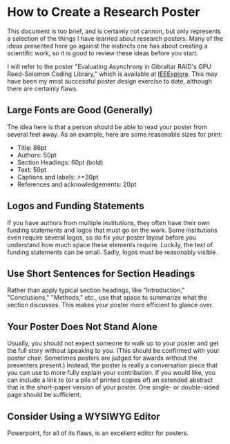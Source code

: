 # How to Create a Research Poster

This document is too brief, and is certainly not cannon, but only represents a selection of the things I have learned about research posters. Many of the ideas presented here go against the instincts one has about creating a scientific work, so it is good to review these ideas before you start.

I will refer to the poster "Evaluating Asynchrony in Gibraltar RAID's GPU Reed-Solomon Coding Library," which is available at [IEEExplore](http://ieeexplore.ieee.org/document/6496068). This may have been my most successful poster design exercise to date, although there are certainly flaws.

## Large Fonts are Good (Generally)
The idea here is that a person should be able to read your poster from several feet away. As an example, here are some reasonable sizes for print:
* Title: 86pt
* Authors: 50pt
* Section Headings: 60pt (bold)
* Text: 50pt
* Captions and labels: >=30pt
* References and acknowledgements: 20pt

## Logos and Funding Statements
If you have authors from multiple institutions, they often have their own funding statements and logos that must go on the work. Some institutions even require several logos, so do fix your poster layout before you understand how much space these elements require. Luckily, the text of funding statements can be small. Sadly, logos must be reasonably visible.

## Use Short Sentences for Section Headings
Rather than apply typical section headings, like "Introduction," "Conclusions," "Methods," etc., use that space to summarize what the section discusses. This makes your poster more efficient to glance over.

## Your Poster Does Not Stand Alone
Usually, you should not expect someone to walk up to your poster and get the full story without speaking to you. (This should be confirmed with your poster chair. Sometimes posters are judged for awards without the presenters present.) Instead, the poster is really a conversation piece that you can use to more fully explain your contribution. If you would like, you can include a link to (or a pile of printed copies of) an extended abstract that is the short-paper version of your poster. One single- or double-sided page should be sufficient.

## Consider Using a WYSIWYG Editor
Powerpoint, for all of its flaws, is an excellent editor for posters.
